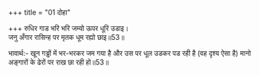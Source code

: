 +++
title = "01 दोहा"

+++
रुधिर गाड भरि भरि जम्यो ऊपर धूरि उडाइ।  
जनु अँगार रासिन्ह पर मृतक धूम रह्यो छाइ॥53॥  

भावार्थ:- खून गड्ढों में भर-भरकर जम गया है और उस पर धूल उडकर पड रही है (वह दृश्य ऐसा है) मानो अङ्गारों के ढेरों पर राख छा रही हो॥53॥  



